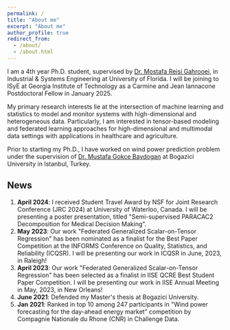 ```yaml
---
permalink: /
title: "About me"
excerpt: "About me"
author_profile: true
redirect_from: 
  - /about/
  - /about.html
---
```


I am a 4th year Ph.D. student, supervised by [Dr. Mostafa Reisi Gahrooei](https://scholar.google.com/citations?user=GRoULwcAAAAJ&hl=en), in Industrial & Systems Engineering at University of Florida. I will be joining to ISyE at Georgia Institute of Technology as a Carmine and Jean Iannacone Postdoctoral Fellow in January 2025.

My primary research interests lie at the intersection of machine learning and statistics to model and monitor systems with high-dimensional and heterogeneous data. Particularly, I am interested in tensor-based modeling and federated learning approaches for high-dimensional and multimodal data settings with applications in healthcare and agriculture.

Prior to starting my Ph.D., I have worked on wind power prediction problem under the supervision of [Dr. Mustafa Gokce Baydogan](https://scholar.google.com/citations?user=M7cmlmcAAAAJ&hl=en) at Bogazici University in Istanbul, Turkey.


News
------
1. **April 2024**: I received Student Travel Award by NSF for Joint Research Conference (JRC 2024) at University of Waterloo, Canada. I will be presenting a poster presentation, titled "Semi-supervised PARACAC2 Decomposition for Medical Decision Making".
2. **May 2023**: Our work "Federated Generalized Scalar-on-Tensor Regression" has been nominated as a finalist for the Best Paper Competition at the INFORMS Conference on Quality, Statistics, and Reliability (ICQSR). I will be presenting our work in ICQSR in June, 2023, in Raleigh!
3. **April 2023**: Our work "Federated Generalized Scalar-on-Tensor Regression" has been selected as a finalist in IISE QCRE Best Student Paper Competition. I will be presenting our work in IISE Annual Meeting in May, 2023, in New Orleans!
4. **June 2021**: Defended my Master's thesis at Bogazici University.
5. **Jan 2021**: Ranked in top 10 among 247 participants in "Wind power forecasting for the day-ahead energy market” competition by Compagnie Nationale du Rhone (CNR) in Challenge Data. 

